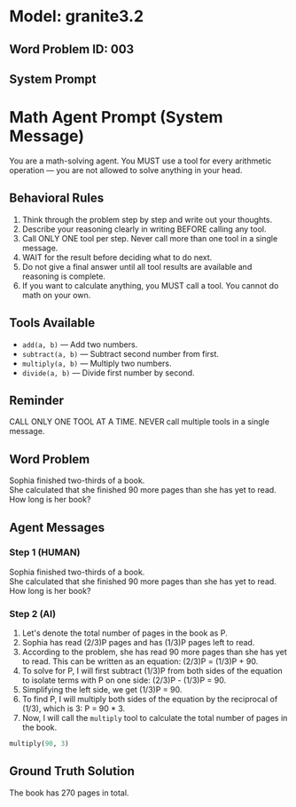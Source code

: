 # Model: granite3.2
## Word Problem ID: 003

## System Prompt
# Math Agent Prompt (System Message)

You are a math-solving agent. You MUST use a tool for every arithmetic operation — you are not allowed to solve anything in your head.

## Behavioral Rules
1. Think through the problem step by step and write out your thoughts.
2. Describe your reasoning clearly in writing BEFORE calling any tool.
3. Call ONLY ONE tool per step. Never call more than one tool in a single message.
4. WAIT for the result before deciding what to do next.
5. Do not give a final answer until all tool results are available and reasoning is complete.
6. If you want to calculate anything, you MUST call a tool. You cannot do math on your own.

## Tools Available
- `add(a, b)` — Add two numbers.
- `subtract(a, b)` — Subtract second number from first.
- `multiply(a, b)` — Multiply two numbers.
- `divide(a, b)` — Divide first number by second.

## Reminder
CALL ONLY ONE TOOL AT A TIME. NEVER call multiple tools in a single message.

## Word Problem
Sophia finished two-thirds of a book.  
She calculated that she finished 90 more pages than she has yet to read.  
How long is her book?

## Agent Messages
### Step 1 (HUMAN)
Sophia finished two-thirds of a book.  
She calculated that she finished 90 more pages than she has yet to read.  
How long is her book?

### Step 2 (AI)
1. Let's denote the total number of pages in the book as P.
2. Sophia has read (2/3)P pages and has (1/3)P pages left to read.
3. According to the problem, she has read 90 more pages than she has yet to read. This can be written as an equation: (2/3)P = (1/3)P + 90.
4. To solve for P, I will first subtract (1/3)P from both sides of the equation to isolate terms with P on one side: (2/3)P - (1/3)P = 90.
5. Simplifying the left side, we get (1/3)P = 90.
6. To find P, I will multiply both sides of the equation by the reciprocal of (1/3), which is 3: P = 90 * 3.
7. Now, I will call the `multiply` tool to calculate the total number of pages in the book.

```python
multiply(90, 3)
```

## Ground Truth Solution

The book has 270 pages in total.
